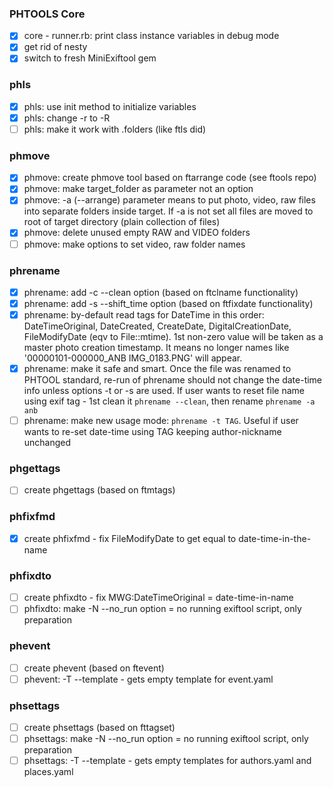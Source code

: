 ### PHTOOLS Core
- [x] core - runner.rb: print class instance variables in debug mode
- [x] get rid of nesty
- [x] switch to fresh MiniExiftool gem

### phls
- [x] phls: use init method to initialize variables
- [x] phls: change -r to -R
- [ ] phls: make it work with .folders (like ftls did)

### phmove
- [x] phmove: create phmove tool based on ftarrange code (see ftools repo)
- [x] phmove: make target_folder as parameter not an option
- [x] phmove: -a (--arrange) parameter means to put photo, video, raw files into separate folders inside target. If -a is not set all files are moved to root of target directory (plain collection of files)
- [x] phmove: delete unused empty RAW and VIDEO folders
- [ ] phmove: make options to set video, raw folder names

### phrename
- [x] phrename: add -c --clean option (based on ftclname functionality)
- [x] phrename: add -s --shift_time option (based on ftfixdate functionality)
- [x] phrename: by-default read tags for DateTime in this order: DateTimeOriginal, DateCreated, CreateDate, DigitalCreationDate, FileModifyDate (eqv to File::mtime). 1st non-zero value will be taken as a master photo creation timestamp. It means no longer names like '00000101-000000_ANB IMG_0183.PNG' will appear.
- [x] phrename: make it safe and smart. Once the file was renamed to PHTOOL standard, re-run of phrename should not change the date-time info unless options -t or -s are used. If user wants to reset file name using exif tag - 1st clean it `phrename --clean`, then rename `phrename -a anb`
- [ ] phrename: make new usage mode: `phrename -t TAG`. Useful if user wants to re-set date-time using TAG keeping author-nickname unchanged

### phgettags
- [ ] create phgettags (based on ftmtags)

### phfixfmd
- [x] create phfixfmd - fix FileModifyDate to get equal to date-time-in-the-name

### phfixdto
- [ ] create phfixdto - fix MWG:DateTimeOriginal = date-time-in-name
- [ ] phfixdto: make -N --no_run option = no running exiftool script, only preparation

### phevent
- [ ] create phevent  (based on ftevent)
- [ ] phevent: -T --template - gets empty template for event.yaml

### phsettags
- [ ] create phsettags (based on fttagset)
- [ ] phsettags: make -N --no_run option = no running exiftool script, only preparation
- [ ] phsettags: -T --template - gets empty templates for authors.yaml and places.yaml
